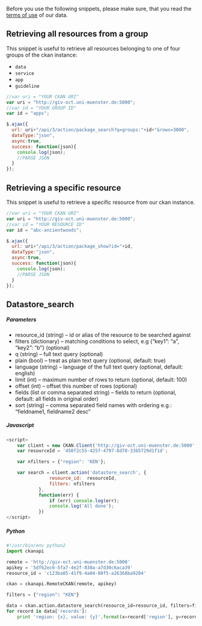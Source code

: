 Before you use the following snippets, please make sure, that you read the [terms of use](../../about/licenses) of our data.


## Retrieving all resources from a group

This snippet is useful to retrieve all resources belonging to one of four groups of the ckan instance: 

* `data`
* `service`
* `app`
* `guideline`

```javascript
//var uri = "YOUR CKAN URI"
var uri = "http://giv-oct.uni-muenster.de:5000";
//var id = "YOUR GROUP ID"
var id = "apps";

$.ajax({
  url: uri+"/api/3/action/package_search?q=groups:"+id+"&rows=3000",
  dataType:"json",
  async:true,
  success: function(json){
    console.log(json);
    //PARSE JSON    
  }
});
```

## Retrieving a specific resource

This snippet is useful to retrieve a specific resource from our ckan instance.

```javascript
//var uri = "YOUR CKAN URI"
var uri = "http://giv-oct.uni-muenster.de:5000";
//var id = "YOUR RESOURCE ID"
var id = "abc-ancientwoods";

$.ajax({
  url: uri+"/api/3/action/package_show?id="+id,
  dataType:"json",
  async:true,
  success: function(json){
    console.log(json);
    //PARSE JSON    
  }
});
```


## Datastore_search
##### Parameters
*   resource_id (string) – id or alias of the resource to be searched against
*	filters (dictionary) – matching conditions to select, e.g {“key1”: “a”, “key2”: “b”} (optional)
*	q (string) – full text query (optional)
*	plain (bool) – treat as plain text query (optional, default: true)
*	language (string) – language of the full text query (optional, default: english)
*	limit (int) – maximum number of rows to return (optional, default: 100)
*	offset (int) – offset this number of rows (optional)
*	fields (list or comma separated string) – fields to return (optional, default: all fields in original order)
*	sort (string) – comma separated field names with ordering e.g.: “fieldname1, fieldname2 desc”



##### Javascript
```javascript
<script>
    var client = new CKAN.Client('http://giv-oct.uni-muenster.de:5000', '5df62ec6-5fa7-4e2f-838a-a7d30c6aca39');
    var resourceId = '450f2c55-425f-4797-8d70-33b5729d1f1d';

    var nfilters = {"region": 'KEN'};

    var search = client.action('datastore_search', {
                resource_id:  resourceId,
                filters: nfilters
            },
            function(err) {
                if (err) console.log(err);
                console.log('All done');
            })
</script>
```

##### Python
```python
#!/usr/bin/env python2
import ckanapi

remote = 'http://giv-oct.uni-muenster.de:5000'
apikey = '5df62ec6-5fa7-4e2f-838a-a7d30c6aca39'
resource_id = 'c123ba85-41f9-4a04-80f5-a26368ba9204'

ckan = ckanapi.RemoteCKAN(remote, apikey)

filters = {"region": "KEN"} 

data = ckan.action.datastore_search(resource_id=resource_id, filters=filters)
for record in data['records']:
    print 'region: {x}, value: {y}'.format(x=record['region'], y=record['value'])
```

